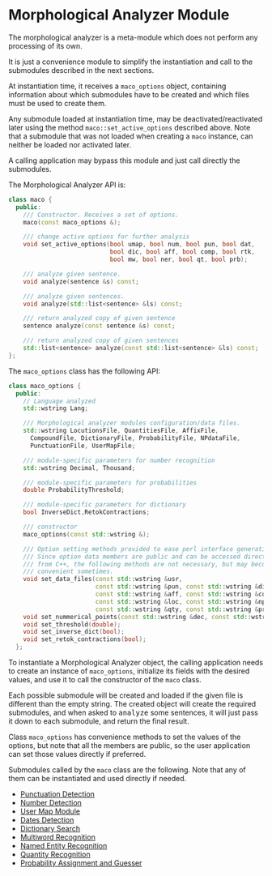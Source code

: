 
# Morphological Analyzer Module

The morphological analyzer is a meta-module which does not perform any processing of its own.

It is just a convenience module to simplify the instantiation and call to the submodules described in the next sections.

At instantiation time, it receives a `maco_options` object, containing information about which submodules have to be created and which files must be used to create them.

Any submodule loaded at instantiation time, may be deactivated/reactivated later using the method `maco::set_active_options` described above. Note that a submodule that was not loaded when creating a `maco` instance, can neither be loaded nor activated later.

A calling application may bypass this module and just call directly the submodules.

The Morphological Analyzer API is:

```C++ 
class maco {
  public:
    /// Constructor. Receives a set of options.
    maco(const maco_options &); 

    /// change active options for further analysis
    void set_active_options(bool umap, bool num, bool pun, bool dat,
                            bool dic, bool aff, bool comp, bool rtk,
                            bool mw, bool ner, bool qt, bool prb);

    /// analyze given sentence.
    void analyze(sentence &s) const;

    /// analyze given sentences.
    void analyze(std::list<sentence> &ls) const;

    /// return analyzed copy of given sentence
    sentence analyze(const sentence &s) const;

    /// return analyzed copy of given sentences
    std::list<sentence> analyze(const std::list<sentence> &ls) const;
};
```

The `maco_options` class has the following API:

```C++
class maco_options {
  public:
    // Language analyzed
    std::wstring Lang;

    /// Morphological analyzer modules configuration/data files.
    std::wstring LocutionsFile, QuantitiesFile, AffixFile, 
      CompoundFile, DictionaryFile, ProbabilityFile, NPdataFile, 
      PunctuationFile, UserMapFile;

    /// module-specific parameters for number recognition
    std::wstring Decimal, Thousand;

    /// module-specific parameters for probabilities
    double ProbabilityThreshold;

    /// module-specific parameters for dictionary
    bool InverseDict,RetokContractions;

    /// constructor
    maco_options(const std::wstring &); 

    /// Option setting methods provided to ease perl interface generation. 
    /// Since option data members are public and can be accessed directly
    /// from C++, the following methods are not necessary, but may become
    /// convenient sometimes.
    void set_data_files(const std::wstring &usr,
                        const std::wstring &pun, const std::wstring &dic,
                        const std::wstring &aff, const std::wstring &comp,
                        const std::wstring &loc, const std::wstring &nps,
                        const std::wstring &qty, const std::wstring &prb);
    void set_nummerical_points(const std::wstring &dec, const std::wstring &tho);
    void set_threshold(double);
    void set_inverse_dict(bool);
    void set_retok_contractions(bool);
  };
```

To instantiate a Morphological Analyzer object, the calling application needs to create an instance of `maco_options`, initialize its fields with the desired values, and use it to call the constructor of the `maco` class.

Each possible submodule will be created and loaded if the given file is different than the empty string. The created object will create the required submodules, and when asked to <tt>analyze</tt> some sentences, it will just pass it down to each submodule, and return the final result.

Class `maco_options` has convenience methods to set the values of the options, but note that all the members are public, so the user application can set those values directly if preferred.

Submodules called by the `maco` class are the following. 
Note that any of them can be instantiated and used directly if needed.

* [Punctuation Detection](punct.md)
* [Number Detection](numbers.md)
* [User Map Module](usermap.md)
* [Dates Detection](dates.md)
* [Dictionary Search](dictionary.md)
* [Multiword Recognition](locutions.md)
* [Named Entity Recognition](ner.md)
* [Quantity Recognition](quantities.md)
* [Probability Assignment and Guesser](probabilities.md)
